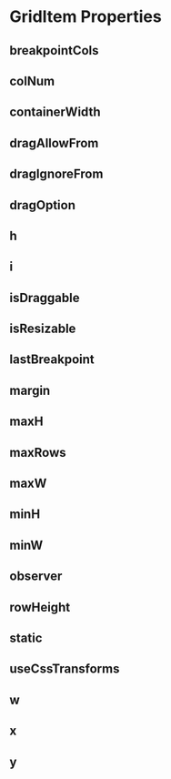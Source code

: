 # GridItem Properties

## breakpointCols

## colNum

## containerWidth

## dragAllowFrom

## dragIgnoreFrom

## dragOption

## h

## i

## isDraggable

## isResizable

## lastBreakpoint

## margin

## maxH

## maxRows

## maxW

## minH

## minW

## observer

## rowHeight

## static

## useCssTransforms

## w

## x

## y
